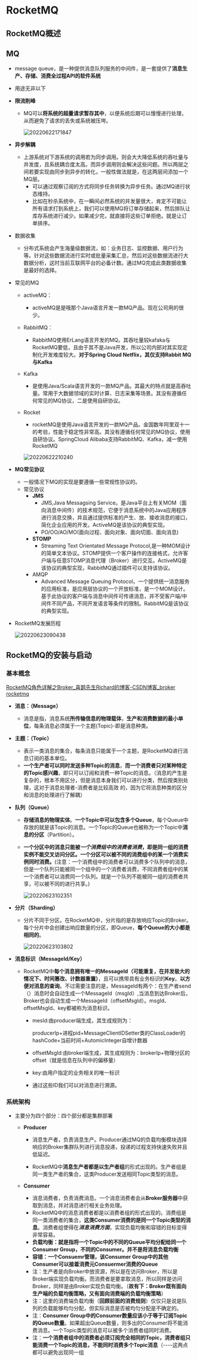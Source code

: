 # RocketMQ

## RocketMQ概述

## MQ

- message queue，是一种提供消息队列服务的中间件，是一套提供了**消息生产、存储、消费全过程API的软件系统**

- 用途无非以下

- **限流削峰**

  - MQ可以**将系统的超量请求暂存其中**，以便系统后期可以慢慢进行处理，从而避免了请求的丢失或系统被压垮。

    ![20220622171847](.\img\20220622171847.jpg)

- **异步解耦**

  - 上游系统对下游系统的调用若为同步调用。则会大大降低系统的吞吐量与并发度，且系统耦合度太高。而异步调用则会解决这些问题。所以两层之间若要实现由同步到异步的转化，一般性做法就是，在这两层间添加一个MQ层。
    - 可以通过观察订阅的方式将同步任务转换为异步任务。通过MQ进行状态维持。
    - 比如在秒杀系统中，在一瞬间必然系统的并发量很大，肯定不可能让所有请求打到系统上，我们可以使用MQ将订单存储起来，然后排队让库存系统进行减少。如果减少完，就直接将这些订单拒绝。就是让订单排序。

- 数据收集

  - 分布式系统会产生海量级数据流，如：业务日志、监控数据、用户行为等。针对这些数据流进行实时或批量采集汇总，然后对这些数据流进行大数据分析，这时当前互联网平台的必备计数。通过MQ完成此类数据收集是最好的选择。

- 常见的MQ

  - activeMQ：

    - activeMQ是是哦那个Java语言开发一款MQ产品。现在公司用的很少。

  - RabbitMQ：

    - RabbitMQ使用ErLang语言开发的MQ。其吞吐量较kafaka与RocketMQ要低，且由于其不是Java开发，所以公司内部对其实现定制化开发难度较大。**对于Spring Cloud Netflix，其仅支持Rabbit MQ与Kafka**

  - Kafka

    - 是使用Java/Scala语言开发的一款MQ产品。其最大的特点就是高吞吐量。常用于大数据领域的实时计算、日志采集等场景。其没有遵循任何常见的MQ协议，二是使用自研协议。

  - Rocket

    - rocketMQ是使用Java语言开发的一款MQ产品。金国数年阿里双十一的考验，性能于稳定性非常高。其没有遵循任何常见的MQ协议，使用自研协议。SpringCloud Alibaba支持RabbitMQ、Kafka，减一使用RocketMQ

    ![20220622210240](.\img\20220622210240.jpg)

- **MQ常见协议**
  - 一般情况下MQ的实现是要遵循一些常规性协议的。
  - 常见协议
    - **JMS**
      - JMS,Java Messagsing Service。是Java平台上有关MOM（面向消息中间件）的技术规范，它便于消息系统中的Java应用程序进行消息交换，并且通过提供标准的产生、放、接收消息的接口，简化企业应用的开发。ActiveMQ是该协议的典型实现。
      - PO/OO/AO/MO(面向过程、面向对象、面向切面、面向消息)
    - **STOMP**
      - Streaming Text Orientated Message Protocol,是一种MOM设计的简单文本协议。STOMP提供一个客户操作的连接格式，允许客户端与任意STOMP消息代理（Broker）进行交互。ActiveMQ是该协议的典型实现，RabbitMQ通过插件可以支持该协议。
    - AMQP
      - Advanced Message Queuing Protocol，一个提供统一消息服务的应用标准，是应用层协议的一个开放标准，是一个MOM设计。基于此协议的客户端与消息中间件可传递消息，并不受客户端/中间件不同产品，不同开发语言等条件的限制。RabbitMQ是该协议的典型实现。
  
- RocketMQ发展历程

  ![20220623090438](.\img\20220623090438.jpg)

## RocketMQ的安装与启动

### 基本概念

[RocketMQ角色详解之Broker_喜鹊先生Richard的博客-CSDN博客_broker rocketmq](https://blog.csdn.net/Cactus_Lrg/article/details/86706457)

- **消息：（Message）**

  - 消息是指，消息系统**所传输信息的物理载体**，**生产和消费数据的最小单位**，每条消息必须属于一个主题(Topic)-即是消息种类。

- **主题：（Topic）**

  - 表示一类消息的集合，每条消息只能属于一个主题，是RocketMQ进行消息订阅的基本单位。
  - **一个生产者可以同时发送多种Topic的消息**，**而一个消费者只对某种特定的Topic感兴趣**，即只可以订阅和消费一种Topic的消息。（消息的产生是复杂的，根本不用区分，但是消息本身我们可以进行分类，然后按类别处理，这对于消息处理者-消费者是比较高效 的，因为它将消息种类的区分和消息的处理进行了解耦）

- **队列（Queue）**

  - **存储消息的物理实体**。**一个Topic中可以包含多个Queue**，每个Queue中存放的就是该Topic的消息。一个Topic的Queue也被称为一个Topic中**消息的分区**（Partition）。

  - **一个分区中的消息只能被*一个消费组中的消费者消费*，即是同一组的消费实例不能交叉访问分区。一个分区可以被不同的消费组中的某一个消费实例同时消费。**(注意：一个消费组中的消费者可以消费多个队列中的消息，但是一个队列只能被同一个组中的一个消费者消费，不同消费者组中的某一个消费者可以消费同一个队列。就是一个队列不能被同一组的消费者共享，可以被不同的进行共享。)

    ![20220623102351](.\img\20220623102351.jpg)

- **分片（Sharding）**

  - 分片不同于分区。在RocketMQ中，分片指的是存放响应Topic的Broker。每个分片中会创建出响应数量的分区，即Queue，**每个Queue的大小都是相同的**。

    ![20220623103802](.\img\20220623103802.jpg)

- **消息标识（MessageId/Key）**

  - RocketMQ中**每个消息拥有唯一的MessageId（可能重复，在并发极大的情况下、时间篡改、计数器重置）**，且可以携带具有业务标识的**Key**。**以方便对消息的查询**。不过需要注意的是，MessageId有两个：在生产者send（）消息时会自动生成一个MessageId（msgId）,当消息到达Broker后，Broker也会自动生成一个MessageId（offsetMsgId）。msgId、offsetMsgId、key都被称为消息标识。

    - mesId:由producer端生成，其生成规则为：

      producerIp+进程pid+MessageClientIDSetter类的ClassLoader的hashCode+当前时间+AutomicInteger自增计数器

    - offsetMsgId:由broker端生成，其生成规则为：brokerIp+物理分区的offset（就是信息在队列中的偏移量）

    - key:由用户指定的业务相关的唯一标识

    - 通过这些ID我们可以对消息进行溯源。

### 系统架构

- 主要分为四个部分：四个部分都是集群部署

  - **Producer**

    - 消息生产者，负责消息生产。Producer通过MQ的负载均衡模块选择响应的Broker集群队列进行消息投递，投递的过程支持快速失败并且低延迟。

    - RocketMQ中**消息生产者都是以生产者组**的形式出现的。生产者组是同一类生产者的集合，这类Producer发送相同Topic类型的消息。

  - **Consumer**

    - 消息消费者，负责消费消息。一个消息消费者会从**Broker服务器**中获取到消息，并对消息进行相关业务处理。
    - RocketMQ中的消息消费者都是以消费者组的形式出现的。消费组是同一类消费者的集合，**这类Consumer消费的是同一个Topic类型的消息**。消费者组使得在***消息消费方面***，实现负载均衡和容错的目标变得非常容易。
    - **负载均衡：就是指将一个Topic中的不同的Queue平均分配给同一个Consumer Group，不同的Consumer。并不是将消息负载均衡**
    - **容错：一个Consuemr管理，该Consumer Group中的其他Consumer可以接着消费元Consuermer消费的Queue** 
    - 注：生产者是向Broker中放资源，所以是在访问Broker，所以是Broker端实现负载均衡。而消费者是要拿取消息，所以同样是访问Broker，同样是由Broker实现负载均衡。（**故有下：Broker既有面向生产端的负载均衡策略，又有面向消费端的负载均衡策略**）
    - 注：这里的消费端负载均衡（**回顾前面的消费规则**）仅仅只是说是队列的负载能够均匀分配，但实际消息是否被均匀分配是不确定的。
    - 注：**Consumer Group中的Consumer数量应该小于等于订阅Topic的Queue数量**。如果超出Queue数量，则多出的Consumer将不能消费消息。一个Topic类型的消息可以被多个消费者组同时消费。
    - 注：**一个消费者组中的消费者必须订阅完全相同的Topic，消费者组只能消费一个Topic的消息，不能同时消费多个Topic消息**（----这两点都可以避免出现同一组

    

  
